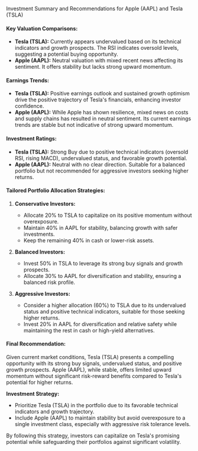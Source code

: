 Investment Summary and Recommendations for Apple (AAPL) and Tesla (TSLA)

#### Key Valuation Comparisons:
- **Tesla (TSLA):** Currently appears undervalued based on its technical indicators and growth prospects. The RSI indicates oversold levels, suggesting a potential buying opportunity.
- **Apple (AAPL):** Neutral valuation with mixed recent news affecting its sentiment. It offers stability but lacks strong upward momentum.

#### Earnings Trends:
- **Tesla (TSLA):** Positive earnings outlook and sustained growth optimism drive the positive trajectory of Tesla's financials, enhancing investor confidence.
- **Apple (AAPL):** While Apple has shown resilience, mixed news on costs and supply chains has resulted in neutral sentiment. Its current earnings trends are stable but not indicative of strong upward momentum.

#### Investment Ratings:
- **Tesla (TSLA):** Strong Buy due to positive technical indicators (oversold RSI, rising MACD), undervalued status, and favorable growth potential.
- **Apple (AAPL):** Neutral with no clear direction. Suitable for a balanced portfolio but not recommended for aggressive investors seeking higher returns.

#### Tailored Portfolio Allocation Strategies:
1. **Conservative Investors:**
   - Allocate 20% to TSLA to capitalize on its positive momentum without overexposure.
   - Maintain 40% in AAPL for stability, balancing growth with safer investments.
   - Keep the remaining 40% in cash or lower-risk assets.

2. **Balanced Investors:**
   - Invest 50% in TSLA to leverage its strong buy signals and growth prospects.
   - Allocate 30% to AAPL for diversification and stability, ensuring a balanced risk profile.

3. **Aggressive Investors:**
   - Consider a higher allocation (60%) to TSLA due to its undervalued status and positive technical indicators, suitable for those seeking higher returns.
   - Invest 20% in AAPL for diversification and relative safety while maintaining the rest in cash or high-yield alternatives.

#### Final Recommendation:
Given current market conditions, Tesla (TSLA) presents a compelling opportunity with its strong buy signals, undervalued status, and positive growth prospects. Apple (AAPL), while stable, offers limited upward momentum without significant risk-reward benefits compared to Tesla's potential for higher returns.

**Investment Strategy:**
- Prioritize Tesla (TSLA) in the portfolio due to its favorable technical indicators and growth trajectory.
- Include Apple (AAPL) to maintain stability but avoid overexposure to a single investment class, especially with aggressive risk tolerance levels.

By following this strategy, investors can capitalize on Tesla's promising potential while safeguarding their portfolios against significant volatility.